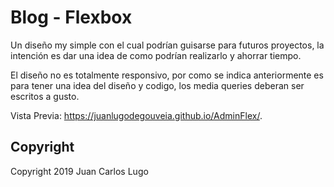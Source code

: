# Blog - Flexbox

Un diseño my simple con el cual podrían guisarse para futuros proyectos, la intención es dar una idea de como podrían realizarlo y ahorrar tiempo.

El diseño no es totalmente responsivo, por como se indica anteriormente es para tener una idea del diseño y codigo, los media queries deberan ser escritos a gusto.

Vista Previa: https://juanlugodegouveia.github.io/AdminFlex/.

## Copyright

Copyright 2019 Juan Carlos Lugo
